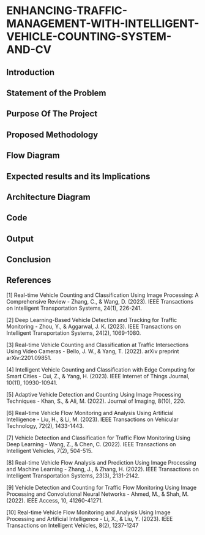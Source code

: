 # ENHANCING-TRAFFIC-MANAGEMENT-WITH-INTELLIGENT-VEHICLE-COUNTING-SYSTEM-AND-CV

## Introduction

## Statement of the Problem

## Purpose Of The Project

## Proposed Methodology
###
###

## Flow Diagram

## Expected results and its Implications

## Architecture Diagram

## Code

## Output

## Conclusion

## References
[1] Real-time Vehicle Counting and Classification Using Image Processing: A
Comprehensive Review - Zhang, C., & Wang, D. (2023). IEEE Transactions on
Intelligent Transportation Systems, 24(1), 226-241.

[2] Deep Learning-Based Vehicle Detection and Tracking for Traffic Monitoring -
Zhou, Y., & Aggarwal, J. K. (2023). IEEE Transactions on Intelligent Transportation Systems, 24(2), 1069-1080.

[3] Real-time Vehicle Counting and Classification at Traffic Intersections Using Video Cameras - Bello, J. W., & Yang, T. (2022). arXiv preprint arXiv:2201.09851.

[4] Intelligent Vehicle Counting and Classification with Edge Computing for Smart Cities - Cui, Z., & Yang, H. (2023). IEEE Internet of Things Journal, 10(11), 10930-10941.

[5] Adaptive Vehicle Detection and Counting Using Image Processing Techniques -
Khan, S., & Ali, M. (2022). Journal of Imaging, 8(10), 220.

[6] Real-time Vehicle Flow Monitoring and Analysis Using Artificial Intelligence - Liu, H., & Li, M. (2023). IEEE Transactions on Vehicular Technology, 72(2), 1433-1443.

[7] Vehicle Detection and Classification for Traffic Flow Monitoring Using Deep
Learning - Wang, Z., & Chen, C. (2022). IEEE Transactions on Intelligent Vehicles, 7(2), 504-515.

[8] Real-time Vehicle Flow Analysis and Prediction Using Image Processing and
Machine Learning - Zhang, J., & Zhang, H. (2022). IEEE Transactions on Intelligent Transportation Systems, 23(3), 2131-2142.

[9] Vehicle Detection and Counting for Traffic Flow Monitoring Using Image
Processing and Convolutional Neural Networks - Ahmed, M., & Shah, M. (2022). IEEE Access, 10, 41260-41271.

[10] Real-time Vehicle Flow Monitoring and Analysis Using Image Processing and
Artificial Intelligence - Li, X., & Liu, Y. (2023). IEEE Transactions on Intelligent Vehicles, 8(2), 1237-1247
